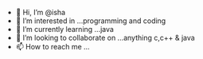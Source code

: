 - 👋 Hi, I’m @isha
- 👀 I’m interested in ...programming and coding
- 🌱 I’m currently learning ...java
- 💞️ I’m looking to collaborate on ...anything c,c++ & java
- 📫 How to reach me ...

<!---
ishaprogramer/ishaprogramer is a ✨ special ✨ repository because its `README.md` (this file) appears on your GitHub profile.
You can click the Preview link to take a look at your changes.
--->
